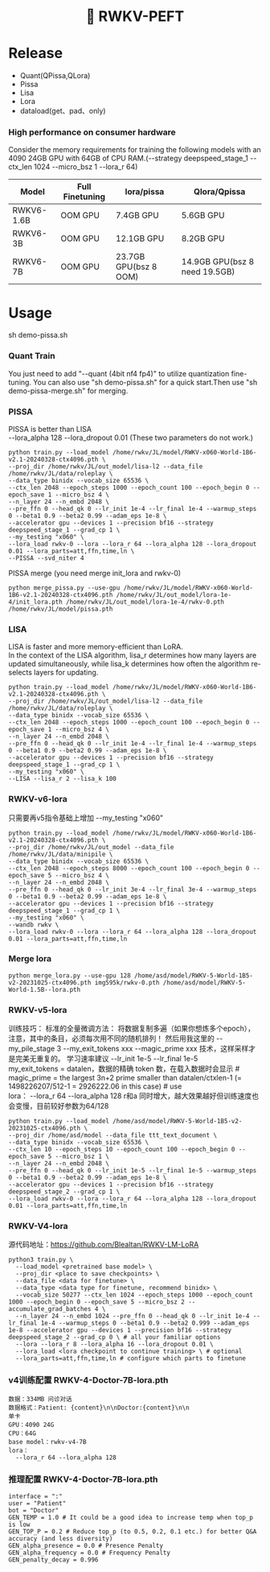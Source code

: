 
<h1 align="center"> <p>🦚 RWKV-PEFT</p></h1>

# Release
- Quant(QPissa,QLora)
- Pissa
- Lisa
- Lora
- dataload(get、pad、only)
### High performance on consumer hardware

Consider the memory requirements for training the following models with an 4090 24GB GPU with 64GB of CPU RAM.(--strategy deepspeed_stage_1 --ctx_len 1024 --micro_bsz 1 --lora_r 64)

|   Model         | Full Finetuning | lora/pissa  | Qlora/Qpissa |
| --------- | ---- | ---- | ---- |
| RWKV6-1.6B | OOM GPU | 7.4GB GPU | 5.6GB GPU |
| RWKV6-3B | OOM GPU | 12.1GB GPU | 8.2GB GPU |
| RWKV6-7B | OOM GPU | 23.7GB GPU(bsz 8 OOM) | 14.9GB GPU(bsz 8 need 19.5GB) |
# Usage
sh demo-pissa.sh
### Quant Train
You just need to add "--quant (4bit nf4 fp4)" to utilize quantization fine-tuning.
You can also use "sh demo-pissa.sh" for a quick start.Then use "sh demo-pissa-merge.sh" for merging.

### PISSA
PISSA is better than LISA  
--lora_alpha 128 --lora_dropout 0.01 (These two parameters do not work.)

```
python train.py --load_model /home/rwkv/JL/model/RWKV-x060-World-1B6-v2.1-20240328-ctx4096.pth \
--proj_dir /home/rwkv/JL/out_model/lisa-l2 --data_file /home/rwkv/JL/data/roleplay \
--data_type binidx --vocab_size 65536 \
--ctx_len 2048 --epoch_steps 1000 --epoch_count 100 --epoch_begin 0 --epoch_save 1 --micro_bsz 4 \
--n_layer 24 --n_embd 2048 \
--pre_ffn 0 --head_qk 0 --lr_init 1e-4 --lr_final 1e-4 --warmup_steps 0 --beta1 0.9 --beta2 0.99 --adam_eps 1e-8 \
--accelerator gpu --devices 1 --precision bf16 --strategy deepspeed_stage_1 --grad_cp 1 \
--my_testing "x060" \
--lora_load rwkv-0 --lora --lora_r 64 --lora_alpha 128 --lora_dropout 0.01 --lora_parts=att,ffn,time,ln \
--PISSA --svd_niter 4
```
PISSA merge (you need merge init_lora and rwkv-0)
```
python merge_pissa.py --use-gpu /home/rwkv/JL/model/RWKV-x060-World-1B6-v2.1-20240328-ctx4096.pth /home/rwkv/JL/out_model/lora-1e-4/init_lora.pth /home/rwkv/JL/out_model/lora-1e-4/rwkv-0.pth  /home/rwkv/JL/model/pissa.pth
```

### LISA
LISA is faster and more memory-efficient than LoRA.  
In the context of the LISA algorithm, lisa_r determines how many layers are updated simultaneously, while lisa_k determines how often the algorithm re-selects layers for updating.

```
python train.py --load_model /home/rwkv/JL/model/RWKV-x060-World-1B6-v2.1-20240328-ctx4096.pth \
--proj_dir /home/rwkv/JL/out_model/lisa-l2 --data_file /home/rwkv/JL/data/roleplay \
--data_type binidx --vocab_size 65536 \
--ctx_len 2048 --epoch_steps 1000 --epoch_count 100 --epoch_begin 0 --epoch_save 1 --micro_bsz 4 \
--n_layer 24 --n_embd 2048 \
--pre_ffn 0 --head_qk 0 --lr_init 1e-4 --lr_final 1e-4 --warmup_steps 0 --beta1 0.9 --beta2 0.99 --adam_eps 1e-8 \
--accelerator gpu --devices 1 --precision bf16 --strategy deepspeed_stage_1 --grad_cp 1 \
--my_testing "x060" \
--LISA --lisa_r 2 --lisa_k 100
```

### RWKV-v6-lora
只需要再v5指令基础上增加 --my_testing "x060"
```
python train.py --load_model /home/rwkv/JL/model/RWKV-x060-World-1B6-v2.1-20240328-ctx4096.pth \
--proj_dir /home/rwkv/JL/out_model --data_file /home/rwkv/JL/data/minipile \
--data_type binidx --vocab_size 65536 \
--ctx_len 2048 --epoch_steps 8000 --epoch_count 100 --epoch_begin 0 --epoch_save 5 --micro_bsz 4 \
--n_layer 24 --n_embd 2048 \
--pre_ffn 0 --head_qk 0 --lr_init 3e-4 --lr_final 3e-4 --warmup_steps 0 --beta1 0.9 --beta2 0.99 --adam_eps 1e-8 \
--accelerator gpu --devices 1 --precision bf16 --strategy deepspeed_stage_1 --grad_cp 1 \
--my_testing "x060" \
--wandb rwkv \
--lora_load rwkv-0 --lora --lora_r 64 --lora_alpha 128 --lora_dropout 0.01 --lora_parts=att,ffn,time,ln
```
### Merge lora
```
python merge_lora.py --use-gpu 128 /home/asd/model/RWKV-5-World-1B5-v2-20231025-ctx4096.pth img595k/rwkv-0.pth /home/asd/model/RWKV-5-World-1.5B--lora.pth
```

### RWKV-v5-lora
训练技巧：
  标准的全量微调方法： 将数据复制多遍（如果你想炼多个epoch），注意，其中的条目，必须每次用不同的随机排列！ 然后用我这里的 --my_pile_stage 3 --my_exit_tokens xxx --magic_prime xxx 技术，这样采样才是完美无重复的。 学习速率建议 --lr_init 1e-5 --lr_final 1e-5  
  my_exit_tokens = datalen，数据的精确 token 数，在载入数据时会显示 # magic_prime = the largest 3n+2 prime smaller than datalen/ctxlen-1 (= 1498226207/512-1 = 2926222.06 in this case) # use  
  lora：
    --lora_r 64 --lora_alpha 128  r和a 同时增大，越大效果越好但训练速度也会变慢，目前较好参数为64/128
```
python train.py --load_model /home/asd/model/RWKV-5-World-1B5-v2-20231025-ctx4096.pth \
--proj_dir /home/asd/model --data_file ttt_text_document \
--data_type binidx --vocab_size 65536 \
--ctx_len 10 --epoch_steps 10 --epoch_count 100 --epoch_begin 0 --epoch_save 5 --micro_bsz 1 \
--n_layer 24 --n_embd 2048 \
--pre_ffn 0 --head_qk 0 --lr_init 1e-5 --lr_final 1e-5 --warmup_steps 0 --beta1 0.9 --beta2 0.99 --adam_eps 1e-8 \
--accelerator gpu --devices 1 --precision bf16 --strategy deepspeed_stage_2 --grad_cp 1 \
--lora_load rwkv-0 --lora --lora_r 64 --lora_alpha 128 --lora_dropout 0.01 --lora_parts=att,ffn,time,ln
```
### RWKV-V4-lora
源代码地址：https://github.com/Blealtan/RWKV-LM-LoRA
```
python3 train.py \
  --load_model <pretrained base model> \
  --proj_dir <place to save checkpoints> \
  --data_file <data for finetune> \
  --data_type <data type for finetune, recommend binidx> \
  --vocab_size 50277 --ctx_len 1024 --epoch_steps 1000 --epoch_count 1000 --epoch_begin 0 --epoch_save 5 --micro_bsz 2 --accumulate_grad_batches 4 \
  --n_layer 24 --n_embd 1024 --pre_ffn 0 --head_qk 0 --lr_init 1e-4 --lr_final 1e-4 --warmup_steps 0 --beta1 0.9 --beta2 0.999 --adam_eps 1e-8 --accelerator gpu --devices 1 --precision bf16 --strategy deepspeed_stage_2 --grad_cp 0 \ # all your familiar options
  --lora --lora_r 8 --lora_alpha 16 --lora_dropout 0.01 \
  --lora_load <lora checkpoint to continue training> \ # optional
  --lora_parts=att,ffn,time,ln # configure which parts to finetune
```
### v4训练配置 RWKV-4-Doctor-7B-lora.pth
```
数据：334MB 问诊对话
数据格式：Patient: {content}\n\nDoctor:{content}\n\n
单卡  
GPU：4090 24G
CPU：64G  
base model：rwkv-v4-7B  
lora：
  --lora_r 64 --lora_alpha 128
```

### 推理配置 RWKV-4-Doctor-7B-lora.pth
```
interface = ":"
user = "Patient"
bot = "Doctor"
GEN_TEMP = 1.0 # It could be a good idea to increase temp when top_p is low
GEN_TOP_P = 0.2 # Reduce top_p (to 0.5, 0.2, 0.1 etc.) for better Q&A accuracy (and less diversity)
GEN_alpha_presence = 0.0 # Presence Penalty
GEN_alpha_frequency = 0.0 # Frequency Penalty
GEN_penalty_decay = 0.996
```
